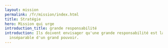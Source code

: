 ```yaml
---
layout: mission
permalink: /fr/mission/index.html
title: Stratégie
hero: Mission qui urge
introduction_title: grande responsabilité
introduction: Ils doivent envisager qu'une grande responsabilité est la suite
  inséparable d'un grand pouvoir.
---
```

